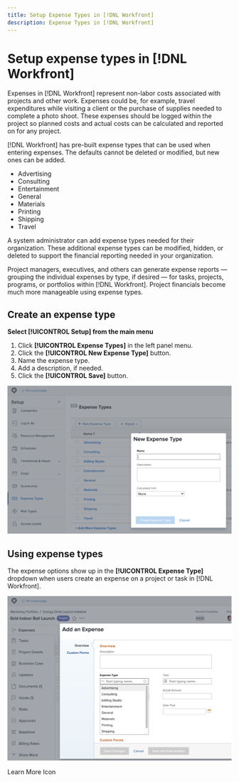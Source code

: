 ```yaml
---
title: Setup Expense Types in [!DNL Workfront]
description: Expense Types in [!DNL Workfront]
---
```

# Setup expense types in [!DNL Workfront]

Expenses in [!DNL Workfront] represent non-labor costs associated with projects and other work. Expenses could be, for example, travel expenditures while visiting a client or the purchase of supplies needed to complete a photo shoot. These expenses should be logged within the project so planned costs and actual costs can be calculated and reported on for any project.

[!DNL Workfront] has pre-built expense types that can be used when entering expenses. The defaults cannot be deleted or modified, but new ones can be added.

* Advertising
* Consulting
* Entertainment
* General
* Materials
* Printing
* Shipping
* Travel

A system administrator can add expense types needed for their organization. These additional expense types can be modified, hidden, or deleted to support the financial reporting needed in your organization.

Project managers, executives, and others can generate expense reports — grouping the individual expenses by type, if desired — for tasks, projects, programs, or portfolios within [!DNL Workfront]. Project financials become much more manageable using expense types.

## Create an expense type

**Select [!UICONTROL Setup] from the main menu**

1. Click **[!UICONTROL Expense Types]** in the left panel menu.
1. Click the **[!UICONTROL New Expense Type]** button.
1. Name the expense type.
1. Add a description, if needed.
1. Click the **[!UICONTROL Save]** button.

![An image of creating a new [!UICONTROL Expense Type]](assets/setting-up-finances-6.png)

## Using expense types

The expense options show up in the **[!UICONTROL Expense Type]** dropdown when users create an expense on a project or task in [!DNL Workfront].

![An image of adding a new expense](assets/setting-up-finances-7.png)

Learn More Icon
<!--
Create custom expense types
-->
